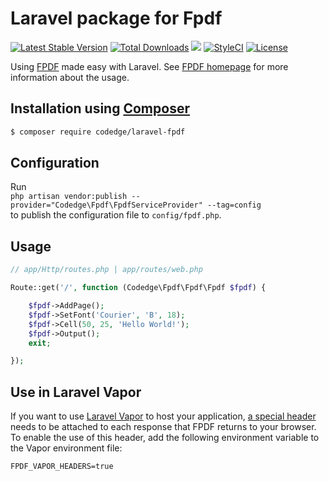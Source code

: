 # Laravel package for Fpdf

[![Latest Stable Version](https://poser.pugx.org/codedge/laravel-fpdf/v/stable?format=flat-square)](https://packagist.org/packages/codedge/laravel-fpdf)
[![Total Downloads](https://poser.pugx.org/codedge/laravel-fpdf/downloads?format=flat-square)](https://packagist.org/packages/codedge/laravel-fpdf)
[![](https://github.com/codedge/laravel-fpdf/workflows/Tests/badge.svg)](https://github.com/codedge/laravel-fpdf/actions)
[![StyleCI](https://styleci.io/repos/59506451/shield)](https://styleci.io/repos/59506451)
[![License](https://poser.pugx.org/codedge/laravel-fpdf/license?format=flat-square)](https://packagist.org/packages/codedge/laravel-fpdf)

Using [FPDF](http://www.fpdf.org/) made easy with Laravel. See [FPDF homepage](http://www.fpdf.org/) for more information about the usage.

## Installation using [Composer](https://getcomposer.org/)
```sh
$ composer require codedge/laravel-fpdf
```

## Configuration

Run   
`php artisan vendor:publish --provider="Codedge\Fpdf\FpdfServiceProvider" --tag=config`  
to publish the configuration file to `config/fpdf.php`.  


## Usage

```php
// app/Http/routes.php | app/routes/web.php

Route::get('/', function (Codedge\Fpdf\Fpdf\Fpdf $fpdf) {

    $fpdf->AddPage();
    $fpdf->SetFont('Courier', 'B', 18);
    $fpdf->Cell(50, 25, 'Hello World!');
    $fpdf->Output();
    exit;

});
```

## Use in Laravel Vapor

If you want to use [Laravel Vapor](https://vapor.laravel.com) to host your application,
[a special header](https://docs.vapor.build/1.0/projects/development.html#binary-responses) needs to be attached to each response that FPDF returns to your browser.
To enable the use of this header, add the following environment variable to the Vapor environment file:

```dotenv
FPDF_VAPOR_HEADERS=true
```
